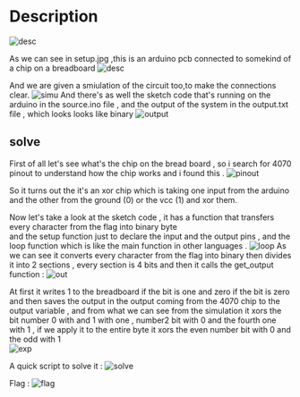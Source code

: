 # Description 
![desc](files/writeup6.png)

As we can see in setup.jpg ,this is an arduino pcb connected to somekind of a chip on a breadboard 
![desc](files/setup.jpg)

And we are given a smiulation of the circuit too,to make the connections clear. 
![simu](files/writeup3.png)
And there's as well the sketch code that's running on the arduino in the source.ino file , and the output of the system in the output.txt file , which looks looks like binary 
![output](files/writeup4.png)

## solve
First of all let's see what's the chip on the bread board , so i search for 4070 pinout to understand how the chip works and i found this .
![pinout](files/writeup5.png)

So it turns out the it's an xor chip which is taking one input from the arduino and the other from the ground (0) or the vcc (1) and xor them. 

Now let's take a look at the sketch code , it has a function that transfers every character from the flag into binary byte  
and the setup function just to declare the input and the output pins , and the loop function which is like the main  function in other languages .
![loop](files/writeup7.png)
As we can see it converts every character from the flag into binary then divides it into 2 sections , every section is 4 bits and then it calls the get_output function :
![out](files/writeup2.png)

At first it writes 1 to the breadboard if the bit is one and zero if the bit is zero and then saves the output in the output coming from the 4070 chip to the output variable , and from what we can see from the simulation it xors the bit number 0 with and 1 with one , number2 bit with 0 and the fourth one with 1 , if we apply it to the entire byte it xors the even number bit with 0 and the odd with 1   
![exp](files/writeup8.png)

A quick script to solve it :
![solve](files/writeup0.png)

Flag :
![flag](files/writeup00.png)